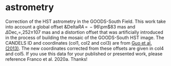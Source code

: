 # astrometry
Correction of the HST astrometry in the GOODS-South Field. This work take into account a global offset &Delta$RA\,=\,-96$\pm$83 mas and $\Delta$Dec\,=\,252$\pm$107 mas and a distortion offset that was artificially introduced in the process of building the mosaic of the GOODS-South HST image. The CANDELS ID and coordinates (col1, col2 and col3) are from [Guo et al. (2013)](https://iopscience.iop.org/article/10.1088/0067-0049/207/2/24/pdf). The new coordinates corrected from these offsets are given in col4 and col5.
If you use this data for your published or presented work, please reference Franco et al. 2020a. Thanks!
